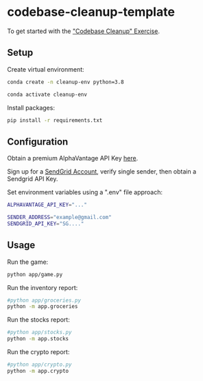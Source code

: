 # codebase-cleanup-template

To get started with the ["Codebase Cleanup" Exercise](https://github.com/prof-rossetti/intro-to-python/blob/main/exercises/codebase-cleanup/README.md).

## Setup

Create virtual environment:

```sh
conda create -n cleanup-env python=3.8
```

```sh
conda activate cleanup-env
```

Install packages:

```sh
pip install -r requirements.txt
```


## Configuration

Obtain a premium AlphaVantage API Key [here](https://www.alphavantage.co/).

Sign up for a [SendGrid Account](https://sendgrid.com/), verify single sender, then obtain a Sendgrid API Key. 


Set environment variables using a ".env" file approach:

```sh
ALPHAVANTAGE_API_KEY="..."

SENDER_ADDRESS="example@gmail.com"
SENDGRID_API_KEY="SG...."
```


## Usage

Run the game:

```sh
python app/game.py
```


Run the inventory report:

```sh
#python app/groceries.py
python -m app.groceries
```



Run the stocks report:

```sh
#python app/stocks.py
python -m app.stocks
```



Run the crypto report:

```sh
#python app/crypto.py
python -m app.crypto
```
